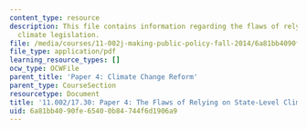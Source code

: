 ```yaml
---
content_type: resource
description: This file contains information regarding the flaws of relying on state-level
  climate legislation.
file: /media/courses/11-002j-making-public-policy-fall-2014/6a81bb4090fe65400b84744f6d1906a9_MIT11_002JF14_pa4stud3.pdf
file_type: application/pdf
learning_resource_types: []
ocw_type: OCWFile
parent_title: 'Paper 4: Climate Change Reform'
parent_type: CourseSection
resourcetype: Document
title: '11.002/17.30: Paper 4: The Flaws of Relying on State-Level Climate Legislation'
uid: 6a81bb40-90fe-6540-0b84-744f6d1906a9
---
```

